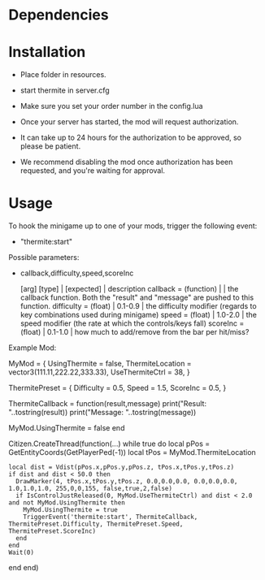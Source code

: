# Dependencies

# Installation
- Place folder in resources.
- start thermite in server.cfg

- Make sure you set your order number in the config.lua
- Once your server has started, the mod will request authorization.
- It can take up to 24 hours for the authorization to be approved, so please be patient.
- We recommend disabling the mod once authorization has been requested, and you're waiting for approval.

# Usage
To hook the minigame up to one of your mods, trigger the following event:
- "thermite:start"

Possible parameters:
- callback,difficulty,speed,scoreInc
  
  [arg]        [type]     | [expected] | description
  callback   = (function) |            | the callback function. Both the "result" and "message" are pushed to this function.
  difficulty = (float)    |  0.1-0.9   | the difficulty modifier (regards to key combinations used during minigame)
  speed      = (float)    |  1.0-2.0   | the speed modifier (the rate at which the controls/keys fall)
  scoreInc   = (float)    |  0.1-1.0   | how much to add/remove from the bar per hit/miss?


Example Mod:

MyMod = {
  UsingThermite    = false,
  ThermiteLocation = vector3(111.11,222.22,333.33),
  UseThermiteCtrl  = 38,
}

ThermitePreset = {
  Difficulty = 0.5,
  Speed      = 1.5,
  ScoreInc   = 0.5,
}

ThermiteCallback = function(result,message)
  print("Result: "..tostring(result))
  print("Message: "..tostring(message))

  MyMod.UsingThermite = false
end

Citizen.CreateThread(function(...)
  while true do
    local pPos = GetEntityCoords(GetPlayerPed(-1))
    local tPos = MyMod.ThermiteLocation

    local dist = Vdist(pPos.x,pPos.y,pPos.z, tPos.x,tPos.y,tPos.z)
    if dist and dist < 50.0 then
      DrawMarker(4, tPos.x,tPos.y,tPos.z, 0.0,0.0,0.0, 0.0,0.0,0.0, 1.0,1.0,1.0, 255,0,0,155, false,true,2,false)
      if IsControlJustReleased(0, MyMod.UseThermiteCtrl) and dist < 2.0 and not MyMod.UsingThermite then
        MyMod.UsingThermite = true
        TriggerEvent('thermite:start', ThermiteCallback, ThermitePreset.Difficulty, ThermitePreset.Speed, ThermitePreset.ScoreInc)
      end
    end
    Wait(0)
  end
end)
